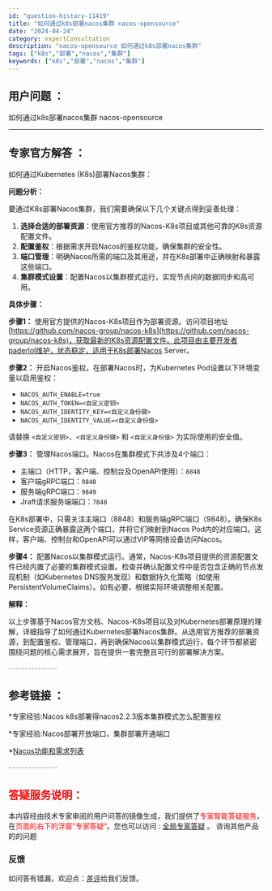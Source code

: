 ```yaml
---
id: "question-history-11419"
title: "如何通过k8s部署nacos集群 nacos-opensource"
date: "2024-04-24"
category: expertConsultation
description: "nacos-opensource 如何通过k8s部署nacos集群"
tags: ["k8s","部署","nacos","集群"]
keywords: ["k8s","部署","nacos","集群"]
---
```


## 用户问题 ： 
 如何通过k8s部署nacos集群 nacos-opensource 

---------------
## 专家官方解答 ：

如何通过Kubernetes (K8s)部署Nacos集群：

**问题分析：**

要通过K8s部署Nacos集群，我们需要确保以下几个关键点得到妥善处理：

1. **选择合适的部署资源**：使用官方推荐的Nacos-K8s项目或其他可靠的K8s资源配置文件。
2. **配置鉴权**：根据需求开启Nacos的鉴权功能，确保集群的安全性。
3. **端口管理**：明确Nacos所需的端口及其用途，并在K8s部署中正确映射和暴露这些端口。
4. **集群模式设置**：配置Nacos以集群模式运行，实现节点间的数据同步和高可用。

**具体步骤：**

**步骤1：** 使用官方提供的Nacos-K8s项目作为部署资源。访问项目地址 [https://github.com/nacos-group/nacos-k8s](https://github.com/nacos-group/nacos-k8s)，获取最新的K8s资源配置文件。此项目由主要开发者paderlol维护，状态稳定，适用于K8s部署Nacos Server。

**步骤2：** 开启Nacos鉴权。在部署Nacos时，为Kubernetes Pod设置以下环境变量以启用鉴权：

- `NACOS_AUTH_ENABLE=true`
- `NACOS_AUTH_TOKEN=<自定义密钥>`
- `NACOS_AUTH_IDENTITY_KEY=<自定义身份键>`
- `NACOS_AUTH_IDENTITY_VALUE=<自定义身份值>`

请替换 `<自定义密钥>`、`<自定义身份键>` 和 `<自定义身份值>` 为实际使用的安全值。

**步骤3：** 管理Nacos端口。Nacos在集群模式下共涉及4个端口：

- 主端口（HTTP，客户端、控制台及OpenAPI使用）：`8848`
- 客户端gRPC端口：`9848`
- 服务端gRPC端口：`9849`
- Jraft请求服务端端口：`7848`

在K8s部署中，只需关注主端口（8848）和服务端gRPC端口（9848）。确保K8s Service资源正确暴露这两个端口，并将它们映射到Nacos Pod内的对应端口。这样，客户端、控制台和OpenAPI可以通过VIP等网络设备访问Nacos。

**步骤4：** 配置Nacos以集群模式运行。通常，Nacos-K8s项目提供的资源配置文件已经内置了必要的集群模式设置。检查并确认配置文件中是否包含正确的节点发现机制（如Kubernetes DNS服务发现）和数据持久化策略（如使用PersistentVolumeClaims）。如有必要，根据实际环境调整相关配置。

**解释：**

以上步骤基于Nacos官方文档、Nacos-K8s项目以及对Kubernetes部署原理的理解，详细指导了如何通过Kubernetes部署Nacos集群。从选用官方推荐的部署资源，到配置鉴权、管理端口，再到确保Nacos以集群模式运行，每个环节都紧密围绕问题的核心需求展开，旨在提供一套完整且可行的部署解决方案。


<font color="#949494">---------------</font> 


## 参考链接 ：

*专家经验:Nacos k8s部署得nacos2.2.3版本集群模式怎么配置鉴权 
 
 *专家经验:Nacos部署开放端口，集群部署开通端口 
 
 *[Nacos功能和需求列表](https://nacos.io/docs/latest/archive/feature-list)


 <font color="#949494">---------------</font> 
 


## <font color="#FF0000">答疑服务说明：</font> 

本内容经由技术专家审阅的用户问答的镜像生成，我们提供了<font color="#FF0000">专家智能答疑服务</font>，在<font color="#FF0000">页面的右下的浮窗”专家答疑“</font>。您也可以访问 : [全局专家答疑](https://opensource.alibaba.com/chatBot) 。 咨询其他产品的的问题

### 反馈
如问答有错漏，欢迎点：[差评](https://ai.nacos.io/user/feedbackByEnhancerGradePOJOID?enhancerGradePOJOId=11714)给我们反馈。
